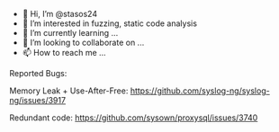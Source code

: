 - 👋 Hi, I’m @stasos24
- 👀 I’m interested in fuzzing, static code analysis
- 🌱 I’m currently learning ...
- 💞️ I’m looking to collaborate on ...
- 📫 How to reach me ...

Reported Bugs:

Memory Leak + Use-After-Free: https://github.com/syslog-ng/syslog-ng/issues/3917

Redundant code:
https://github.com/sysown/proxysql/issues/3740
